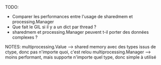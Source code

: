 TODO:

* Comparer les performances entre l'usage de sharedmem et processing.Manager
* Que fait le GIL si il y a un dict par thread ?
* sharedmem et processing.Manager peuvent t-il porter des données complexes ?

NOTES:
multiprocessing.Value --> shared memory avec des types issus de ctype, donc pas n'importe quoi, c'est relou
multiprocessing.Manager --> moins performant, mais supporte n'importe quel type, donc simple à utilisé

